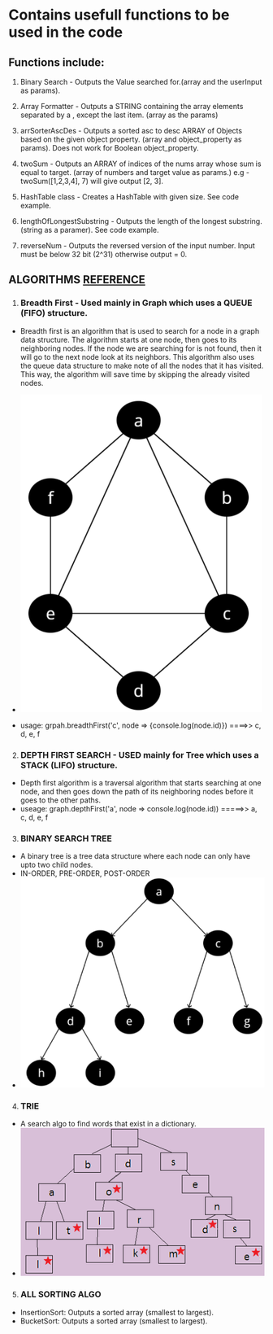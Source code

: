 # Contains usefull functions to be used in the code

## Functions include:

1. Binary Search - Outputs the Value searched for.(array and the userInput as params). 

2. Array Formatter - Outputs a STRING containing the array elements separated by a , except the last item. (array as the params)

3. arrSorterAscDes - Outputs a sorted asc to desc ARRAY of Objects based on the given object property. (array and object_property as params). Does not work for Boolean object_property.  

4. twoSum - Outputs an ARRAY of indices of the nums array whose sum is equal to target. (array of numbers and target value as params.) e.g - twoSum([1,2,3,4], 7) will give output [2, 3].

5. HashTable class - Creates a HashTable with given size. See code example.

6. lengthOfLongestSubstring - Outputs the length of the longest substring. (string as a paramer). See code example.

7. reverseNum - Outputs the reversed version of the input number. Input must be below 32 bit (2^31) otherwise output = 0.

## ALGORITHMS [REFERENCE](https://blog.bitsrc.io/a-guide-to-javascript-algorithms-search-4d653be3dca2)

1. ### Breadth First - Used mainly in Graph which uses a QUEUE (FIFO) structure.
- Breadth first is an algorithm that is used to search for a node in a graph data structure. The algorithm starts at one node, then goes to its neighboring nodes. If the node we are searching for is not found, then it will go to the next node look at its neighbors. 
This algorithm also uses the queue data structure to make note of all the nodes that it has visited. This way, the algorithm will save time by skipping the already visited nodes.

- ![GRAPH](https://github.com/tausvels/usefullFunctions/blob/master/screenshots/graph.PNG "GRAPH")
- usage: grpah.breadthFirst('c', node => {console.log(node.id)}) ====>> c, d, e, f

2. ### DEPTH FIRST SEARCH - USED mainly for Tree which uses a STACK (LIFO) structure.
- Depth first algorithm is a traversal algorithm that starts searching at one node, and then goes down the path of its neighboring nodes before it goes to the other paths.
- useage: graph.depthFirst('a', node => console.log(node.id)) =====>> a, c, d, e, f

3. ### BINARY SEARCH TREE
- A binary tree is a tree data structure where each node can only have upto two child nodes.
- IN-ORDER, PRE-ORDER, POST-ORDER
- ![BINARY](https://github.com/tausvels/usefullFunctions/blob/master/screenshots/binaryTree.PNG)

4. ### TRIE 
- A search algo to find words that exist in a dictionary.
- ![TRIE](https://github.com/tausvels/usefullFunctions/blob/master/screenshots/Trie.PNG)

5. ### ALL SORTING ALGO
- InsertionSort: Outputs a sorted array (smallest to largest).
- BucketSort: Outputs a sorted array (smallest to largest).